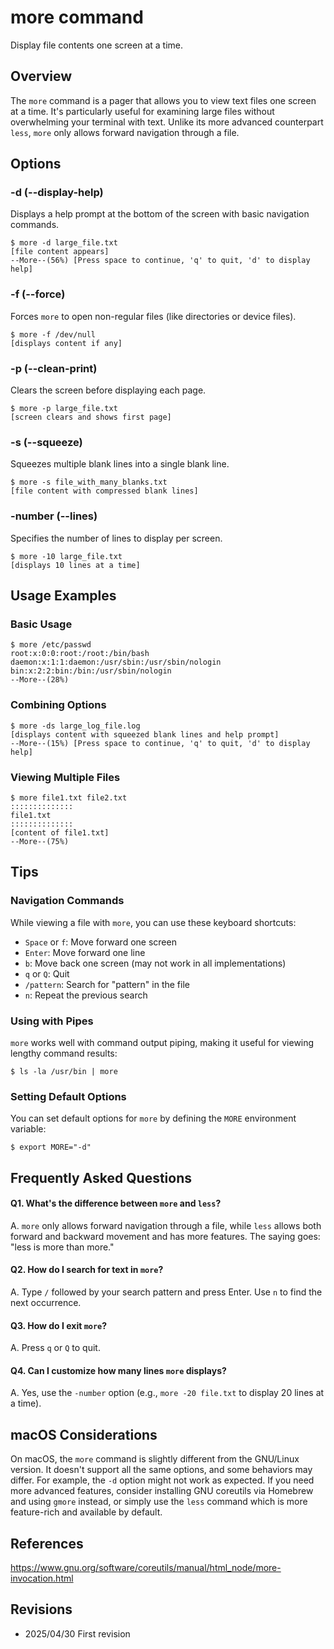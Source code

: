 # more command

Display file contents one screen at a time.

## Overview

The `more` command is a pager that allows you to view text files one screen at a time. It's particularly useful for examining large files without overwhelming your terminal with text. Unlike its more advanced counterpart `less`, `more` only allows forward navigation through a file.

## Options

### **-d (--display-help)**

Displays a help prompt at the bottom of the screen with basic navigation commands.

```console
$ more -d large_file.txt
[file content appears]
--More--(56%) [Press space to continue, 'q' to quit, 'd' to display help]
```

### **-f (--force)**

Forces `more` to open non-regular files (like directories or device files).

```console
$ more -f /dev/null
[displays content if any]
```

### **-p (--clean-print)**

Clears the screen before displaying each page.

```console
$ more -p large_file.txt
[screen clears and shows first page]
```

### **-s (--squeeze)**

Squeezes multiple blank lines into a single blank line.

```console
$ more -s file_with_many_blanks.txt
[file content with compressed blank lines]
```

### **-number (--lines)**

Specifies the number of lines to display per screen.

```console
$ more -10 large_file.txt
[displays 10 lines at a time]
```

## Usage Examples

### Basic Usage

```console
$ more /etc/passwd
root:x:0:0:root:/root:/bin/bash
daemon:x:1:1:daemon:/usr/sbin:/usr/sbin/nologin
bin:x:2:2:bin:/bin:/usr/sbin/nologin
--More--(28%)
```

### Combining Options

```console
$ more -ds large_log_file.log
[displays content with squeezed blank lines and help prompt]
--More--(15%) [Press space to continue, 'q' to quit, 'd' to display help]
```

### Viewing Multiple Files

```console
$ more file1.txt file2.txt
::::::::::::::
file1.txt
::::::::::::::
[content of file1.txt]
--More--(75%)
```

## Tips

### Navigation Commands

While viewing a file with `more`, you can use these keyboard shortcuts:
- `Space` or `f`: Move forward one screen
- `Enter`: Move forward one line
- `b`: Move back one screen (may not work in all implementations)
- `q` or `Q`: Quit
- `/pattern`: Search for "pattern" in the file
- `n`: Repeat the previous search

### Using with Pipes

`more` works well with command output piping, making it useful for viewing lengthy command results:

```console
$ ls -la /usr/bin | more
```

### Setting Default Options

You can set default options for `more` by defining the `MORE` environment variable:

```console
$ export MORE="-d"
```

## Frequently Asked Questions

#### Q1. What's the difference between `more` and `less`?
A. `more` only allows forward navigation through a file, while `less` allows both forward and backward movement and has more features. The saying goes: "less is more than more."

#### Q2. How do I search for text in `more`?
A. Type `/` followed by your search pattern and press Enter. Use `n` to find the next occurrence.

#### Q3. How do I exit `more`?
A. Press `q` or `Q` to quit.

#### Q4. Can I customize how many lines `more` displays?
A. Yes, use the `-number` option (e.g., `more -20 file.txt` to display 20 lines at a time).

## macOS Considerations

On macOS, the `more` command is slightly different from the GNU/Linux version. It doesn't support all the same options, and some behaviors may differ. For example, the `-d` option might not work as expected. If you need more advanced features, consider installing GNU coreutils via Homebrew and using `gmore` instead, or simply use the `less` command which is more feature-rich and available by default.

## References

https://www.gnu.org/software/coreutils/manual/html_node/more-invocation.html

## Revisions

- 2025/04/30 First revision